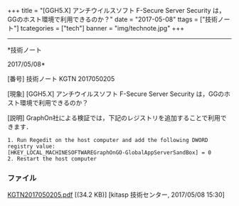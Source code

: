 ﻿+++
title = "[GGH5.X] アンチウイルスソフト F-Secure Server Security は，GGのホスト環境で利用できるのか？"
date = "2017-05-08"
ttags = ["技術ノート"]
tcategories = ["tech"]
banner = "img/technote.jpg"
+++

-----------------------------------------------------------------------------------------------------------------------------

*技術ノート

2017/05/08*


[番号]
技術ノート KGTN 2017050205

[現象]
[GGH5.X] アンチウイルスソフト F-Secure Server Security
は，GGのホスト環境で利用できるのか？

[説明]
GraphOn社による検証では，下記のレジストリを追加することで利用できます．

    1. Run Regedit on the host computer and add the following DWORD registry value:
    [HKEY_LOCAL_MACHINESOFTWAREGraphOnGO-GlobalAppServerSandBox] = 0
    2. Restart the host computer


### ファイル

 
 


[KGTN2017050205.pdf](http://techreport.kitasp.net/attachments/download/3574/KGTN2017050205.pdf)
 [(34.2 KB)] [kitasp 技術センター, 2017/05/08
15:30]


 


 

